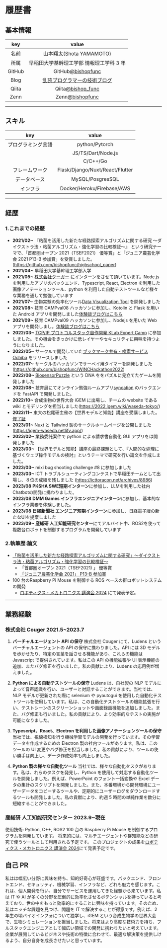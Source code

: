 # **履歴書**

## **基本情報**

|  key   |                               value                               |
| :----: | :---------------------------------------------------------------: |
|  名前  |                     山本翔太(Shota YAMAMOTO)                      |
|  所属  |             早稲田大学基幹理工学部 情報理工学科 3 年              |
| GitHub |        GitHub[@bishopfunc](https://github.com/bishopfunc)         |
|  Blog  | [乱読プログラマーの技術ブログ](https://bishopfunc.herokuapp.com/) |
| Qiita  |        Qiita[@bishop_func](https://qiita.com/bishop_func)         |
|  Zenn  |          Zenn[@bishopfunc](https://zenn.dev/bishopfunc)           |

---

## **スキル**

|        key         |              value              |
| :----------------: | :-----------------------------: |
| プログラミング言語 |         python/Pytorch          |
|                    |       JS/TS/Dart/Node.js        |
|                    |            C/C++/Go             |
|   フレームワーク   | Flask/Django/Nuxt/React/Flutter |
|    データベース    |        MySQL/PosgresSQL         |
|      インフラ      |   Docker/Heroku/Firebase/AWS    |

---

## 経歴

### **1.これまでの経歴**

- **2021/02~** 『粘菌を活用した新たな経路探索アルゴリズムに関する研究 ～ダイクストラ法・粘菌アルゴリズム・強化学習の比較検証～』
  という研究テーマで、「首都圏オープン 2021（TSEF2021） 優等賞」と「ジュニア農芸化学会 2021 P13-B 参加賞」を受賞しました。
  (https://github.com/bishopfunc/highschool_paper)
- **2021/04~** 早稲田大学基幹理工学部入学
- **2021/05~** [株式会社クーガー](https://couger.co.jp/) にインターンをさせて頂いています。Node.js を利用したアプリのバックエンド、Typescript, React, Electron を利用した画像アノテーションツール、python を利用した自動テストツールなど様々な業務を通して勉強しています
- **2021/07~** 生物実験の効率化ツール[Data Visualization Tool](https://github.com/iGEM-Waseda/igemwaseda_biotools/tree/master/data_visualization_tool) を開発しました
- **2021/08~** 技育 CAMPval08 ハッカソンに参加し、Kotolin と Flask を用いた Android アプリを開発しました[体験談ブログはこちら](https://bishopfunc.herokuapp.com/k9goawp9gimoqz8jnxnk/)
- **2021/09~** 技育 CAMPval09 ハッカソンに参加し、Nodejs を用いた Web アプリを開発しまし。[体験談ブログはこちら](https://bishopfunc.herokuapp.com/t5kl18vy7qkppsbdtslx/)
- **2022/03~** [TCP/IP プロトコルスタック自作開発 KLab Expert Camp](https://klab-hr.snar.jp/jobboard/detail.aspx?id=uJyeCPYsstg) に参加しました。その機会をきっかけに低レイヤーやセキュリティに興味を持つようになりました。
- **2022/05~** サークルで開発していた[ブックマーク共有・検索サービス Ochiba](https://ochiba.onrender.com/) をリリースしました
- **2022/07~** サークルのハッカソンでサーベイ用タイマーを開発しました (https://github.com/bishopfunc/WINCHackathon2022)
- **2022/08~** [BiosensorPuzzle](https://bishopfunc.github.io/BiosensorPuzzle/) という DNA ををパズルに見立てたゲームを開発しました
- **2022/08~** 技育展にてオンライン勉強ルームアプリ[syncation](https://github.com/manasan-iTL/Syncation-backend) のバックエンドを FastAPI で開発しました。
- **2022/10~** 合成生物の世界大会 iGEM に出場し、チームの website である wiki とモデリングを担当しました(https://2022.igem.wiki/waseda-tokyo/)
- **2022/11~** 東大の松尾研主催の【世界モデルと知能】講座を受講しました。 [修了証](https://github.com/bishopfunc/Curriculum-Vitae/blob/main/pdf/world_model_2022_certification.pdf)
- **2023/01~** Nuxt と Tailwind 製のサークルホームページを公開しました (https://igem-waseda.netlify.app/)
- **2023/02~** 業務委託案件で python による請求書自動化 GUI アプリをは開発しました
- **2023/03~** 【世界モデルと知能】講座の最終課題として、『人間的な処理に基づくウェブ操作モデルの検討』というテーマで研究を行い論文を作成しました。
- **2023/03~** mixi bug shooting challenge #8 に参加しました
- **2023/03~** ICT トラブルシューティングコンテストで早稲田チームとして出場し、８位の成績を残しました (https://icttoracon.net/archives/8986)
- **2023/08** **PKSHA SWE短期インターン**に参加し、LLMを利用した社内Chatbotの開発に携わりました。
- **2023/08** **DMM Games インフラエンジニアインターン**に参加し、基本的なインフラ業務を体験しました。
- **2023/08** **日経新聞社 エンジニア短期インターン**に参加し、日経電子版の新たなUIを提案しました
- **2023/09~** **産総研 人工知能研究センター**にてアルバイト中、ROS2を使って複数台ロボットを制御するプログラムを開発しています

### **2.執筆歴:論文**

- [「粘菌を活用した新たな経路探索アルゴリズムに関する研究」〜ダイクストラ法・粘菌アルゴリズム・強化学習の比較検証〜](https://github.com/bishopfunc/highschool_paper)
  - 「首都圏オープン 2021（TSEF2021) 」 優等賞
  - [「ジュニア農芸化学会 2021」 P13-B 参加賞](https://www.jsbba.or.jp/2021/program_junior.html)
- 100 台のRaspberry Pi Mouse を制御する ROS ベースの群ロボットシステムの開発
   - [ロボティクス・メカトロニクス 講演会 2024](https://robomech.org/2024/) にて発表予定。

---

## **業務経験**

### **株式会社 Couger 2021.5~2023.7**
1. **バーチャルエージェント API の保守**
   株式会社 Couger にて、Ludens というバーチャルエージェントの API の保守に携わりました。API には 3D モデルを歩かせたり、特定の言葉を話させる機能があり、これらの機能は Javascript で提供されています。私はこの API の機能拡張や UI 表示機能の追加、またバグ修正を行いました。私の貢献により、Ludens の応用例が増えました。

2. **Python による自動テストツールの保守**
   Ludens は、自社製の NLP モデルによって音声認識を行い、ユーザーと対話することができます。当社では、NLP モデルが更新された際に selenium や pyautogui を使用した自動化テストツールを使用しています。私は、この自動化テストツールの機能拡張を行い、テストシーンのスクリーンショットや画面録画機能を追加しました。また、バグ修正も行いました。私の貢献により、より効率的なテストの実施が可能になりました。

3. **Typescript、React、Electron を利用した画像アノテーションツールの保守**
   当社では、視線検知を行う機械学習モデルの開発を行っています。その学習データを作成するための Electron 製の社内ツールがあります。私は、このツールの UI 変更やバグ修正を担当しました。私の貢献により、ツールの使い勝手は向上し、データ作成効率も向上しました。

4. **Python 製の様々な自動化ツール**
   当社では、様々な自動化タスクがあります。私は、れらのタスクを発見し、Python を使用して対応する自動化ツールを開発しました。例えば、PowerPoint のフォント一括変換や Excel データの集計のスクリプトを開発しました。また、本番環境から開発環境にユーザーデータをコピーするツールや、定期的にユーザーログをダウンロードするツールも開発しました。私の貢献により、約週 5 時間の単純作業を数分に短縮することができました。

### **産総研 人工知能研究センター 2023.9~現在**
使用技術: Python, C++, ROS2
100 台の Raspberry Pi Mouse を制御するプログラムを開発しています。
将来的には、マルチエージェントや群知能などの研究で使うツールとして利用される予定です。
このプロジェクトの成果を[ロボティクス・メカトロニクス 講演会 2024](https://robomech.org/2024/)にて発表予定です。

## **自己 PR**

私はは幅広い分野に興味を持ち、知的好奇心が旺盛です。バックエンド、フロントエンド、セキュリティ、機械学習、インフラなど、どれも魅力を感じます。これは、個人開発を行い、自分でサービスを運用してきた経験から来ています。私は IT や AI が多くの分野を圧倒的に効率化させるポテンシャルを持っていると考えており、世の中をもっと効率的にすることに興味を持っています。そのため、私はニッチな課題を見つけ、問題を IT で解決することが得意です。例えば、2 年生の頃バイオインフォについて独学し、iGEM という合成生物学の世界大会で、生物シミュレーションを担当しました。将来はより高度な技術力を持ち、フルスタックエンジニアとして幅広い領域での開発に携わりたいと考えています。企業が展開しているビジネスや技術の特徴に合わせて、最適な解決策を提供しけるよう、自分自身を成長させたいと思っています。
